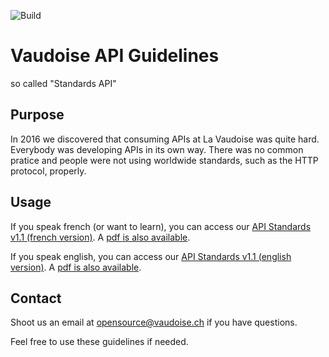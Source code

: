 ![Build](https://api.travis-ci.com/VaudoiseAssurances/API-Guidelines.svg?branch=master)

# Vaudoise API Guidelines

so called "Standards API"

## Purpose

In 2016 we discovered that consuming APIs at La Vaudoise was quite hard. Everybody was developing APIs in its own way. There was no common pratice and people were not using worldwide standards, such as the HTTP protocol, properly.

## Usage

If you speak french (or want to learn), you can access our [API Standards v1.1 (french version)](./fr/README.md). A [pdf is also available](https://vaudoiseassurances.github.io/API-Guidelines/api-guidelines-fr.pdf).

If you speak english, you can access our [API Standards v1.1 (english version)](./en/README.md). A [pdf is also available](https://vaudoiseassurances.github.io/API-Guidelines/api-guidelines-en.pdf).

## Contact

Shoot us an email at opensource@vaudoise.ch if you have questions.

Feel free to use these guidelines if needed.
